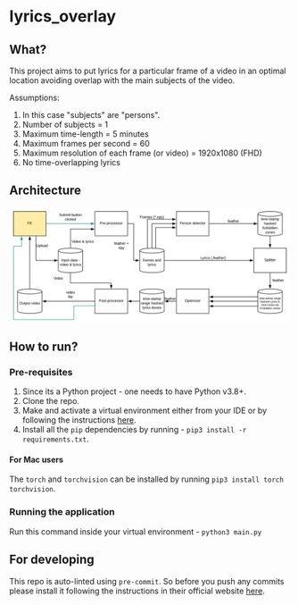 # lyrics_overlay

## What?

This project aims to put lyrics for a particular frame of a video in an optimal location avoiding
overlap with the main subjects of the video.

Assumptions:
1. In this case "subjects" are "persons".
2. Number of subjects = 1
3. Maximum time-length = 5 minutes
4. Maximum frames per second = 60
5. Maximum resolution of each frame (or video) = 1920x1080 (FHD)
5. No time-overlapping lyrics

## Architecture

![flow](./docs/flow.svg)

## How to run?

### Pre-requisites
1. Since its a Python project - one needs to have Python v3.8+.
1. Clone the repo.
2. Make and activate a virtual environment either from your IDE or by following the instructions [here](https://docs.python.org/3/tutorial/venv.html).
3. Install all the `pip` dependencies by running - `pip3 install -r requirements.txt`.

#### For Mac users
The `torch` and `torchvision` can be installed by running `pip3 install torch torchvision`.

### Running the application

Run this command inside your virtual environment - `python3 main.py`

## For developing

This repo is auto-linted using `pre-commit`. So before you push any commits
please install it following the instructions in their official website [here](https://pre-commit.com/#installation).
